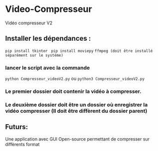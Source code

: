 # Video-Compresseur
Vidéo compresseur V2
## Installer les dépendances :
```pip install tkinter ```
``` pip install moviepy ```
``` ffmpeg (doit être installé séparément sur le système) ```
### lancer le script avec la commande
``` python Compresseur_videoV2.py ```
ou
``` python3 Compresseur_videoV2.py ```

### Le premier dossier doit contenir la vidéo à compresser.
### Le deuxième dossier doit être un dossier où enregistrer la vidéo compresser (Il doit être diffèrent du dossier parent)


## Futurs:
Une application avec GUI Open-source permettant de compresser sur diffèrents format

